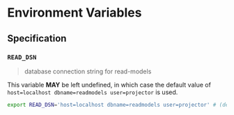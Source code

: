 # Environment Variables

## Specification

### `READ_DSN`

> database connection string for read-models

This variable **MAY** be left undefined, in which case the default value
of `host=localhost dbname=readmodels user=projector` is used.

```bash
export READ_DSN='host=localhost dbname=readmodels user=projector' # (default)
```
